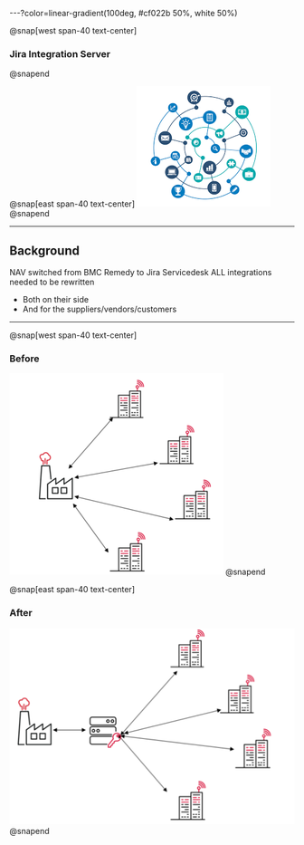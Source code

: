 ---?color=linear-gradient(100deg, #cf022b 50%, white 50%)

@snap[west span-40 text-center]
### Jira Integration Server
@snapend

@snap[east span-40 text-center]
![](assets/img/integration.png)
@snapend

---

## Background

 NAV switched from BMC Remedy to Jira Servicedesk ALL integrations needed to be rewritten
 - Both on their side 
 - And for the suppliers/vendors/customers 


---

@snap[west span-40 text-center]

### Before
![](assets/img/before_integratons.png)
@snapend

@snap[east span-40 text-center]
### After
![](assets/img/after_integratons.PNG)
@snapend
